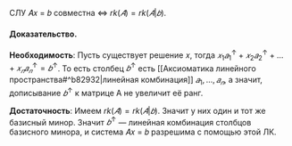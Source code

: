 СЛУ 𝐴𝑥 = 𝑏 совместна ⇔ $rk(𝐴) = rk(𝐴|𝑏)$.

#### Доказательство.

**Необходимость**: Пусть существует решение 𝑥, тогда $𝑥_1𝑎^↑_1 + 𝑥_2𝑎^↑_2 + ... + 𝑥_𝑛𝑎^↑_𝑛 = 𝑏^↑$. То есть столбец $𝑏^↑$ есть [[Аксиоматика линейного пространства#^b82932|линейная комбинация]] $𝑎_1, . . . , 𝑎_𝑛$, а значит, дописывание $𝑏^↑$ к матрице А не увеличит её ранг. 

**Достаточность**: Имеем $rk(𝐴) = rk(𝐴|𝑏)$. Значит у них один и тот же базисный минор. Значит $𝑏^↑$ — линейная комбинация столбцов базисного минора, и система 𝐴𝑥 = 𝑏 разрешима с помощью этой ЛК.
